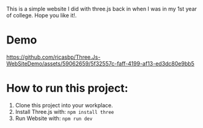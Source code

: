 This is a simple website I did with three.js back in when I was in my 1st year of college. Hope you like it!.

# Demo


https://github.com/ricasbp/Three.Js-WebSiteDemo/assets/59062659/5f32557c-faff-4199-af13-ed3dc80e9bb5




# How to run this project:
1. Clone this project into your workplace.
2. Install Three.js with:
   `npm install three`
3. Run Website with:
   `npm run dev`
